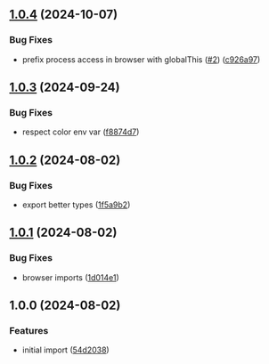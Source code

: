 ## [1.0.4](https://github.com/achingbrain/weald/compare/v1.0.3...v1.0.4) (2024-10-07)

### Bug Fixes

* prefix process access in browser with globalThis ([#2](https://github.com/achingbrain/weald/issues/2)) ([c926a97](https://github.com/achingbrain/weald/commit/c926a97a1f3d56fdc5def3901224d71adf62783b))

## [1.0.3](https://github.com/achingbrain/weald/compare/v1.0.2...v1.0.3) (2024-09-24)

### Bug Fixes

* respect color env var ([f8874d7](https://github.com/achingbrain/weald/commit/f8874d735deb81d86de3445b9bd80be7f1c51830))

## [1.0.2](https://github.com/achingbrain/weald/compare/v1.0.1...v1.0.2) (2024-08-02)

### Bug Fixes

* export better types ([1f5a9b2](https://github.com/achingbrain/weald/commit/1f5a9b2d2801245ead207ca107d92c8a3bc6b4bf))

## [1.0.1](https://github.com/achingbrain/weald/compare/v1.0.0...v1.0.1) (2024-08-02)

### Bug Fixes

* browser imports ([1d014e1](https://github.com/achingbrain/weald/commit/1d014e1bb7c52d7d0c55672e9d5973f176a40f3f))

## 1.0.0 (2024-08-02)

### Features

* initial import ([54d2038](https://github.com/achingbrain/weald/commit/54d2038070316379259285d0b2a0aa37d3a2cc20))
